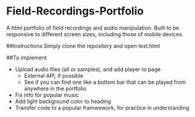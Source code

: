 # Field-Recordings-Portfolio
A html portfolio of field recordings and audio manipulation. Built to be responsive to different screen sizes, including those of mobile devices.

##Instructions
Simply clone the repository and open test.html

##To implement
- Upload audio files (all or samples), and add player to page
  - External API, if possible
  - See if you can find one like a bottom bar that can be played from anywhere in the portfolio
- Fix info for popular music
- Add light background color to heading
- Transfer code to a popular framwework, for practice in understanding
